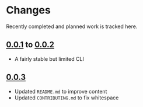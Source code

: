 # Changes
Recently completed and planned work is tracked here.

## [0.0.1](.) to [0.0.2](.)
- A fairly stable but limited CLI

## [0.0.3](.)
- Updated `README.md` to improve content
- Updated `CONTRIBUTING.md` to fix whitespace

